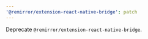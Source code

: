 ```yaml
---
'@remirror/extension-react-native-bridge': patch
---
```


Deprecate `@remirror/extension-react-native-bridge`.

